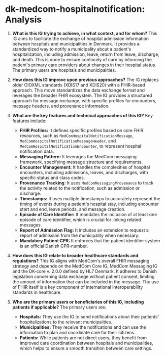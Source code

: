 # dk-medcom-hospitalnotification: Analysis

1.  **What is this IG trying to achieve, in what context, and for whom?**
    This IG aims to facilitate the exchange of hospital admission information between hospitals and municipalities in Denmark. It provides a standardized way to notify a municipality about a patient's hospitalization, including admission, leave, return from leave, discharge, and death. This is done to ensure continuity of care by informing the patient's primary care providers about changes in their hospital status. The primary users are hospitals and municipalities.

2.  **How does this IG improve upon previous approaches?**
    The IG replaces older OIOXML standards (XDIS17 and XDIS20) with a FHIR-based approach. This move standardizes the data exchange format and leverages the broader FHIR ecosystem. The IG provides a structured approach for message exchange, with specific profiles for encounters, message headers, and provenance information.

3.  **What are the key features and technical approaches of this IG?**
    Key features include:
    *   **FHIR Profiles:** It defines specific profiles based on core FHIR resources, such as `MedComHospitalNotificationMessage`, `MedComHospitalNotificationMessageHeader`, and `MedComHospitalNotificationEncounter`, to represent hospital notification data.
    *   **Messaging Pattern:** It leverages the MedCom messaging framework, specifying message structure and requirements.
    *   **Encounter Management:** It handles the complexities of hospital encounters, including admissions, leaves, and discharges, with specific status and class codes.
    *   **Provenance Tracking:** It uses `MedComMessagingProvenance` to track the activity related to the notification, such as admission or discharge.
    *   **Timestamps:** It uses multiple timestamps to accurately represent the timing of events during a patient's hospital stay, including encounter start and end, leave periods, and message creation.
    *   **Episode of Care Identifier:** It mandates the inclusion of at least one episode of care identifier, which is crucial for linking related messages.
    *   **Report of Admission Flag:** It includes an extension to request a report of admission from the municipality when necessary.
    *   **Mandatory Patient CPR:** It enforces that the patient identifier system is an official Danish CPR-number.

4.  **How does this IG relate to broader healthcare standards and regulations?**
    This IG aligns with MedCom's overall FHIR messaging strategy and depends on the MedCom Core IG, MedCom Messaging IG and the DK-core v. 2.0.0 defined by HL7 Denmark. It adheres to Danish legislation concerning data exchange without patient consent, limiting the amount of information that can be included in the message. The use of FHIR itself is a key component of international interoperability standards in healthcare.

5.  **Who are the primary users or beneficiaries of this IG, including patients if applicable?**
    The primary users are:
    *   **Hospitals:** They use the IG to send notifications about their patients' hospitalizations to the relevant municipalities.
    *   **Municipalities:** They receive the notifications and can use the information to plan and coordinate care for their citizens.
    *   **Patients:** While patients are not direct users, they benefit from improved care coordination between hospitals and municipalities, which helps to ensure a smooth transition between care settings.
